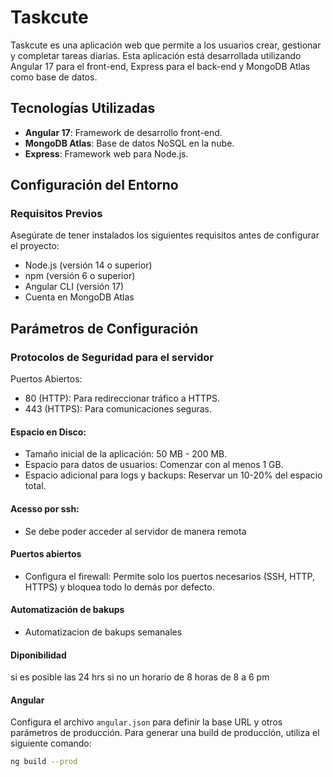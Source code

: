 # Taskcute

Taskcute es una aplicación web que permite a los usuarios crear, gestionar y completar tareas diarias. Esta aplicación está desarrollada utilizando Angular 17 para el front-end, Express para el back-end y MongoDB Atlas como base de datos.

## Tecnologías Utilizadas

- **Angular 17**: Framework de desarrollo front-end.
- **MongoDB Atlas**: Base de datos NoSQL en la nube.
- **Express**: Framework web para Node.js.

## Configuración del Entorno

### Requisitos Previos

Asegúrate de tener instalados los siguientes requisitos antes de configurar el proyecto:

- Node.js (versión 14 o superior)
- npm (versión 6 o superior)
- Angular CLI (versión 17)
- Cuenta en MongoDB Atlas


  

## Parámetros de Configuración

### Protocolos de Seguridad para el servidor
Puertos Abiertos:

- 80 (HTTP): Para redireccionar tráfico a HTTPS.
- 443 (HTTPS): Para comunicaciones seguras.
  
#### Espacio en Disco:

- Tamaño inicial de la aplicación: 50 MB - 200 MB.
- Espacio para datos de usuarios: Comenzar con al menos 1 GB.
- Espacio adicional para logs y backups: Reservar un 10-20% del espacio total.

#### Acesso por ssh:
- Se debe poder acceder al servidor de manera remota
#### Puertos abiertos 
- Configura el firewall: Permite solo los puertos necesarios (SSH, HTTP, HTTPS) y bloquea todo lo demás por defecto.

#### Automatización de bakups
- Automatizacion de bakups semanales 


#### Diponibilidad 
si es posible las 24 hrs si no un horario de 8 horas de 8 a 6 pm 
#### Angular

Configura el archivo `angular.json` para definir la base URL y otros parámetros de producción. Para generar una build de producción, utiliza el siguiente comando:

```sh
ng build --prod
